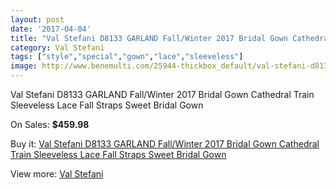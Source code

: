 ```yaml
---
layout: post
date: '2017-04-04'
title: "Val Stefani D8133 GARLAND Fall/Winter 2017 Bridal Gown Cathedral Train Sleeveless Lace Fall Straps Sweet Bridal Gown"
category: Val Stefani
tags: ["style","special","gown","lace","sleeveless"]
image: http://www.benemulti.com/25944-thickbox_default/val-stefani-d8133-garland-fall-winter-2017-bridal-gown-cathedral-train-sleeveless-lace-fall-straps-sweet-bridal-gown.jpg
---
```

Val Stefani D8133 GARLAND Fall/Winter 2017 Bridal Gown Cathedral Train Sleeveless Lace Fall Straps Sweet Bridal Gown

On Sales: **$459.98**
<a href="https://www.benemulti.com/en/val-stefani/10322-val-stefani-d8133-garland-fall-winter-2017-bridal-gown-cathedral-train-sleeveless-lace-fall-straps-sweet-bridal-gown.html"><amp-img layout="responsive" width="600" height="600" src="//www.benemulti.com/25944-thickbox_default/val-stefani-d8133-garland-fall-winter-2017-bridal-gown-cathedral-train-sleeveless-lace-fall-straps-sweet-bridal-gown.jpg" alt="Val Stefani D8133 GARLAND Fall/Winter 2017 Bridal Gown Cathedral Train Sleeveless Lace Fall Straps Sweet Bridal Gown 0" /></a>
<a href="https://www.benemulti.com/en/val-stefani/10322-val-stefani-d8133-garland-fall-winter-2017-bridal-gown-cathedral-train-sleeveless-lace-fall-straps-sweet-bridal-gown.html"><amp-img layout="responsive" width="600" height="600" src="//www.benemulti.com/25947-thickbox_default/val-stefani-d8133-garland-fall-winter-2017-bridal-gown-cathedral-train-sleeveless-lace-fall-straps-sweet-bridal-gown.jpg" alt="Val Stefani D8133 GARLAND Fall/Winter 2017 Bridal Gown Cathedral Train Sleeveless Lace Fall Straps Sweet Bridal Gown 1" /></a>
<a href="https://www.benemulti.com/en/val-stefani/10322-val-stefani-d8133-garland-fall-winter-2017-bridal-gown-cathedral-train-sleeveless-lace-fall-straps-sweet-bridal-gown.html"><amp-img layout="responsive" width="600" height="600" src="//www.benemulti.com/25946-thickbox_default/val-stefani-d8133-garland-fall-winter-2017-bridal-gown-cathedral-train-sleeveless-lace-fall-straps-sweet-bridal-gown.jpg" alt="Val Stefani D8133 GARLAND Fall/Winter 2017 Bridal Gown Cathedral Train Sleeveless Lace Fall Straps Sweet Bridal Gown 2" /></a>
<a href="https://www.benemulti.com/en/val-stefani/10322-val-stefani-d8133-garland-fall-winter-2017-bridal-gown-cathedral-train-sleeveless-lace-fall-straps-sweet-bridal-gown.html"><amp-img layout="responsive" width="600" height="600" src="//www.benemulti.com/25945-thickbox_default/val-stefani-d8133-garland-fall-winter-2017-bridal-gown-cathedral-train-sleeveless-lace-fall-straps-sweet-bridal-gown.jpg" alt="Val Stefani D8133 GARLAND Fall/Winter 2017 Bridal Gown Cathedral Train Sleeveless Lace Fall Straps Sweet Bridal Gown 3" /></a>

Buy it: [Val Stefani D8133 GARLAND Fall/Winter 2017 Bridal Gown Cathedral Train Sleeveless Lace Fall Straps Sweet Bridal Gown](https://www.benemulti.com/en/val-stefani/10322-val-stefani-d8133-garland-fall-winter-2017-bridal-gown-cathedral-train-sleeveless-lace-fall-straps-sweet-bridal-gown.html "Val Stefani D8133 GARLAND Fall/Winter 2017 Bridal Gown Cathedral Train Sleeveless Lace Fall Straps Sweet Bridal Gown")

View more: [Val Stefani](https://www.benemulti.com/en/83-val-stefani "Val Stefani")